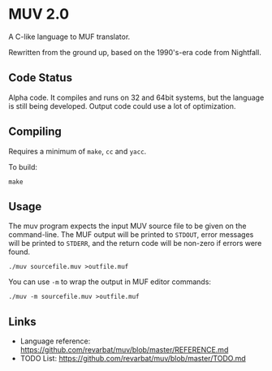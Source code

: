 MUV 2.0
=======

A C-like language to MUF translator.

Rewritten from the ground up, based on the 1990's-era code from Nightfall.


Code Status
-----------

Alpha code.  It compiles and runs on 32 and 64bit systems, but the language is
still being developed.  Output code could use a lot of optimization.


Compiling
---------
Requires a minimum of `make`, `cc` and `yacc`.

To build:

    make


Usage
-----

The muv program expects the input MUV source file to be given on the command-line.
The MUF output will be printed to `STDOUT`, error messages will be printed to
`STDERR`, and the return code will be non-zero if errors were found.

    ./muv sourcefile.muv >outfile.muf

You can use `-m` to wrap the output in MUF editor commands:

    ./muv -m sourcefile.muv >outfile.muf


Links
-----
- Language reference: <https://github.com/revarbat/muv/blob/master/REFERENCE.md>
- TODO List: <https://github.com/revarbat/muv/blob/master/TODO.md>
